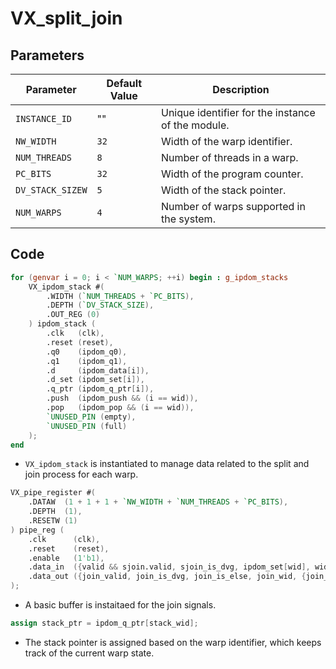 # VX_split_join

## Parameters

| Parameter        | Default Value | Description                                                    |
|------------------|---------------|----------------------------------------------------------------|
| `INSTANCE_ID`    | ""            | Unique identifier for the instance of the module.             |
| `NW_WIDTH`       | `32`          | Width of the warp identifier.                                 |
| `NUM_THREADS`    | `8`           | Number of threads in a warp.                                  |
| `PC_BITS`        | `32`          | Width of the program counter.                                 |
| `DV_STACK_SIZEW` | `5`           | Width of the stack pointer.                                   |
| `NUM_WARPS`      | `4`           | Number of warps supported in the system.                      |

## Code

```verilog
for (genvar i = 0; i < `NUM_WARPS; ++i) begin : g_ipdom_stacks
    VX_ipdom_stack #(
        .WIDTH (`NUM_THREADS + `PC_BITS),
        .DEPTH (`DV_STACK_SIZE),
        .OUT_REG (0)
    ) ipdom_stack (
        .clk   (clk),
        .reset (reset),
        .q0    (ipdom_q0),
        .q1    (ipdom_q1),
        .d     (ipdom_data[i]),
        .d_set (ipdom_set[i]),
        .q_ptr (ipdom_q_ptr[i]),
        .push  (ipdom_push && (i == wid)),
        .pop   (ipdom_pop && (i == wid)),
        `UNUSED_PIN (empty),
        `UNUSED_PIN (full)
    );
end
```

- `VX_ipdom_stack` is instantiated to manage data related to the split and join process for each warp.

```verilog
VX_pipe_register #(
    .DATAW  (1 + 1 + 1 + `NW_WIDTH + `NUM_THREADS + `PC_BITS),
    .DEPTH  (1),
    .RESETW (1)
) pipe_reg (
    .clk      (clk),
    .reset    (reset),
    .enable   (1'b1),
    .data_in  ({valid && sjoin.valid, sjoin_is_dvg, ipdom_set[wid], wid, ipdom_data[wid]}),
    .data_out ({join_valid, join_is_dvg, join_is_else, join_wid, {join_tmask, join_pc}})
);
```

- A basic buffer is instaitaed for the join signals.

```verilog
assign stack_ptr = ipdom_q_ptr[stack_wid];
```

- The stack pointer is assigned based on the warp identifier, which keeps track of the current warp state.
